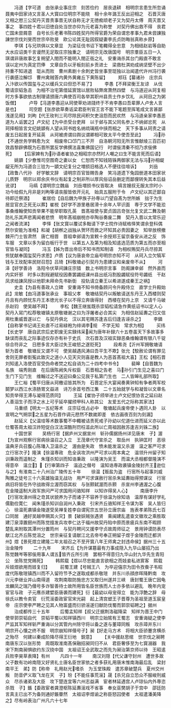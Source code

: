 <!-- { "loadSidebar": true } -->
　　冯道【字可道　由张承业事庄宗　刻苦俭约　居丧退耕　相明宗言患生所忽诵聂夷中田家诗又言圣人大寳曰位明宗不能晓　相十余年潞王反出迎相之　石晋灭唐又相之厯三公契丹灭晋责事晋无状自称无才无徳痴顽老子又为契丹太傅　周灭晋又事之　事四姓十君以旧徳自处当世亦仰为元老喜为称誉　对契丹佛出救不得　丧君亡国未尝屑意　自号长乐老著书陈四姓契丹所得官爵为荣自谓忠孝事九君未尝諌独諌世宗伐刘旻而世宗卒败旻　欧公论其无耻因叙疑妻李氏贞防晦翁真称乡原】
　　李琪【与兄珙俱以文章显　为梁征伐书诏下笔輙得全忠意　为相结赵岩等自助　大水应诏类千言谩然无足取庄宗独重之　请明宗无改唐国号　明宗羣臣五日一入　琪谓非唐故事乞复朔望入閤而不能明入閤正衙之礼　安重诲杀其台门殿直不敢言　误以定州为真定罚俸　文章自负以牙板刻前乡贡进士　梁救杜淇劝成纳坚壁不出少持重不知进退　珽从而败　曹州素剧十余刺史皆坐事至珽独以治闻遣代许州冯行袭行袭感泣解邙　曹州禽贼答内黄外黄雍丘下黄陈留】
　　郑珏【纂诸孙　庄宗兵入汴欲以传国玺与之以缓兵又曰但恐不易了】
　　李愚【不拜梁衡王友谅　从伐蜀请崇韬急击　为相不治宅第借延賔馆以居败毡弊席萧然四壁　与冯道迎从珂复相　时方多事欲依古制理请颁唐六典使百司各举其职州县贡士作乡饮礼　从珂目之为粥饭僧】
　　卢导【冯道李愚迎从珂使草劝进牋终于不肯李愚曰吾辈罪人卢舍人言是也】
　　司空题【张彦欲草奏诋梁君臣判官王言不能下笔题至挥笔成文言甚鄙浅遂见用】刘昫【代王玫判三司尽除民间积欠吏沮怨而民欢然　与冯道亲家李愚恶道为人诟罢之】卢文纪【为中丞受台吏拜　以于邺与其父同名参上不纳邺忿死　从珂择相皆言文纪姚顗有人望从珂书姓名纳琉璃瓶中挟而相之　天下多事从珂责之请废五日起居复开延英　从珂被虏谓曰舆议谓卿相可致太平今使吾至此】
　　冯孙【不通世务学韩愈为文　相废帝口邙门三不开　自洛朝河阳无所言惟献绫三百匹初效昌黎辟佛既为石晋所罢反学佛撰法喜集佛国记行　时谓佞清秦不彻乃求佞佛　死】
　　【后家婢有为孙语者崔协之相昭宗亦然时人嘲之曰生不能言死而后语】
　　姚顗【少憃惟司空图奇之妻以女　仁恕而不知钱陌铢两御家无法与冯孙相龊龊无所为冯道合三铨为一顗文纪复分之増损旧格选人不便往往喧诉】
　　刘岳【政鲁八代孙　好学敏文辞　请明宗百官皆赐告身　笑冯道遗下兔园册道本田家状儿质野　明宗以郑余庆书仪有起复之制非所以厚风俗诏岳删定而鄙俚转失其本后益讹谬】
　　马缟【谓明宗立魏庙　刘岳増损书仪皆取决　缟言嫂叔无服太宗时小功今给假九月非是刘昫等请丧服皆依开元礼　始具五服附于令　卢文纪以其迂鄙自待即迁祭酒】
　　崔居俭【自后魏为甲族子孙専以门望自髙为世所嫉　拙于为生居显官衣乏死无以葬】崔棁【好学不游里巷居滑十余年人罕识面　専于文学不能涖事桑维翰使知贡举果不能举职取孔英　晋髙祖使与窦贞固吕竒张允复文武二舞及朝防礼乐其声悲离闻者悲愤　明年髙祖崩棁亦卒陶谷奏废二舞　契丹入晋以太常乐迎之闻者流涕】
　　李怿【张文寳以覆试多黜请下学士院作诗赋格怿笑谓余登科偶然尔安能为准格】和凝【胡栁之战独从贺环而救之环知其必贵因妻之　知举放榜撤棘开门士皆肃然　唐亡相晋　晋祖幸邺请为宣敕十余授郑王留京备安从进之反　饰车服　文章以多为留白板行于世　以第五人及第为相及知逺选范质为第五而亦至相官皆与凝同】
　　冯玉【姊为晋出帝后不知书而知制语　为相权贿契丹兵尽掠其赀犹献奉国玺契丹求恩】卢质【议为唐哀帝立庙号明宗亦知不可　从珂入立欠犒军钱与王玫配率民财召怨】吕琦【料敬塘必引契丹为患建议和亲废帝不从】
　　河泽【好学善诗　洛阳令伏草间諌庄宗猎　数上书明宗言事　防阁諌幸邺　然外直而内实奸邪　时多以割叚避赋役因奏罢蠲纸课州县出纸冯割股蠲赋役符号蠲纸　干赵凤求给諌凤授以他职未拜命先书新衘　投轨请立秦王以希进遂成秦王之祸】
　　史圭【为县有善政人立碑　安重诲不知书倚备顾问令升殿侍立　直学士升殿始此】龙敏【由冯道事张承业　事祖父孝　敬塘结契丹以叛敏请送东丹王入西楼则契丹且有内顾忧东丹王本徳光长子以不得立奔唐得封　西楼在契丹上京　又请千马破杀赵钧　使吴越不拜】
　　李松【魏王继岌既杀崇韬松请急作黄纸诏书以定人心　契丹入冩门松荐敬塘镇太原敬塘谢之曰为浮屠者必合其尖　为相信赵延夀之归又信用杜重威晋遂以亡　与契丹俱北　汉以其宅赐苏逢吉后归逢吉诬杀之】
　　李鏻【自称掌书记谒王处直不过易緑袍为绯谒李规　不学无知　常求为相】
　　买纬【长史学　唐自武宗后史职废无实録纬采闻为唐年补録六十五卷虽天下多故事多缺误而丧乱之际事迹仅存亦有补于史氏　次石晋及汉祖实録恶桑维翰谓有银八千锭徐合符非之　日厯多言大臣过失王峻怒之遂贬死】
　　段希尧【沂州军拥敬塘请斩为首者　敬塘反又谓不可　使吴越遇风涛曰吾平生不欺】张允【駮赦论谓有罪见舍则无罪者衘寃此致灾之道小人见天灾则喜是教人为恶首髙祖大喜】王松【相石晋刘知逺入洛使百官受伪命者焚之松自诮为二十四考中书令】
　　裴皞【自晋魏为名族　端秀刚直　在后唐陈阙失斥权臣　石晋相之告老　马孙引门生见之喜曰门生门下见门生　维翰过之不送迎曰桑公见我于私第门生也　二人皆皞礼部所取】
　　王仁裕【蜀平归唐从珂檄诏皆其所为　石晋定乐大宴闻奏黄钟知有争者两军校鬬梦以西江水涤肠胃文益进　诗万余首号西江集　二十五始就学与和凝皆以文章名　知贡举得王溥与凝得范质同】
　　王延【崔协子颀举进士卢文纪恨协言之延曰赵人善泅生子而浮之水上可乎延卒擢颀甲科人称其公　友爱五代之际称其家法】
　　马重绩【明太一五纪等术　庄宗征伐占必中　敬塘起兵废帝使卜遇同人卦　以宣明之气朔崇之五星为石晋作调元厯然不数嵗即差　依古画夜百刻为刻漏】
　　赵延义【父温珪等术数事蜀不中輙被诘责死戒子孙幼以佗道仕进而延义亦以此仕蜀答周太祖汉祚短促白汉法深酷刑罚枉滥此所以亡周祖因赦苏逢吉刘铢二族】
　　十国世家
　　吴杨行宻【据庐州又据宣州　斩孙儒据扬州详见唐末　子】渥【为宣州观察行宻病徐温召之入立　王茂章代守宣杀之　取岳州　执钟匡时　恶徐温典牙兵召腹心陈璠入卫温杀之　渥由是失政　愤未能发温又杀渥　温之客严可求立行宻次子】隆演【徐温専政　危全讽攻洪州严可求以周本禽之　温领升州留子知训秉政而遥制之　朱瑾杀知训而知诰秉政　以隆演为吴王　而温大丞相都督隆演不得意卒　温立】【行审第四子　温迫之僣号　温知诰専政袭镇金陵封齐王逊位与之】有淮南二十八州治广陵传五十年
　　徐温【贩盐为盗　行宻所与起事刘威陶雅之徒号三十六英雄独温无战功　用严可求谋赦行宻杀朱延夀始得预谋议　行宻病旧将皆在外守战故得立渥而窃其权　与张颢弑渥而杀颢　杀宣州李通渥之心腹　在金陵遥制大政军旅问严可求国用问骆知祥　以知诈得吴人心】
　　南唐李升【行宻攻濠州得之竒其状貌养为子而诸子不容养于徐温为徐知诰　温厚有谋好学礼儒勤俭寛仁　闻朱瑾杀知训自润州入秉政　引宋齐丘骆知祥王令谋为客　吴人皆归心　徐温死袭镇金陵遂受吴禅复姓李自谓宪宗五世孙立唐宗庙　旌表孝弟陈氏七百口同居　通好吴越申赒其火灾】景【破妖贼张遇贤　乘闽建乱遣查文徽攻之乘胜取建汀泉漳置劒州而陈觉擅发兵攻李仁达于福州故契丹陷中原而景疲兵东南不暇顾　楚乱来附取其潭州分置筠州　与契丹聘问又援李守贞故周师征之　景用钟谟防表尽献江北齐丘陈觉沮之　世宗亲征复请献江北去帝号奉正朔留子煜于金陵而迁都洪州】煜【景死煜立建隆二年太祖召之不至开寳八年王师禽之封违命侯】据州三十五治金陵传
　　二十九年
　　宋齐丘【为升谋簒最有力事成隠入九华山屡招乃出　陈觉魏岑等邪佞用事人谓五皆齐丘所引用　罢相不得意归九华山封九华先生青阳公　坐陈觉党赐死】
　　韩熙载【煜以尽忠能直言欲相之而妓妾私进賔客　熙载斥妓煜欲用而妓复归】
　　前蜀王建【号贼王八　为卒迎僖宗为田令孜飬子韦昭度代陈敬瑄镇西川而不入留符节予之遂取成都杀敬瑄　并东川杀顔彦晖降黔南　攻兴元李继业并山南得道　攻荆南取防施忠方又取归州遂并三峡　唐封蜀王唐亡因龟龙麟凤之瑞乃僣号多诈智善待士故所用皆名臣世族而人士亦多依以避乱　晚年内宠宦官与政　子元噟杀建嬖臣唐袭而建死】衍【最幼以母宠得立　能为浮艶之辞　母徐氏以教令卖官　衍荒滛委政宦官宋光嗣　起上清宫塑王子晋尊为圣祖至道玉宸皇帝　庄宗使李严聘之见其人物富盛而衍骄滛遂归献防伐蜀而郭崇韬聘之】据州
　　治成都传三十五年
　　后蜀孟知祥【叔父迁据荆洛磁降梁　知祥为晋王中门使举郭崇韬自代　崇韬平蜀以知祥镇西川　明宗立始隂有王蜀志　安重诲疑之使李严监其军知祥斩严重诲以分其管内州除守将以备之遂与董璋同叛　攻杀璋并东川　明宗开心懐之终不服　明宗崩知祥僣号子】昶【好走马方术　将相大臣骄蹇贪横杀之殆尽　何建以秦成阶降尽得王衍地　鋭意】
　　【关中援赵思绾　世宗伐之昶聘南唐东汉以张形势　周既取淮南髙保融招昶同归不从　君臣奢侈至为七寳溺器　我宋下荆南昶惧欲约东汉挠中国　太祖诏王全武取之而先为昶治第京师以待　王昭逺兵败李昊草表降】有州
　　凡四十一年
　　南汉刘隠【代父谦守封州　遭世多故父子数有功岭南隠又好贤礼士唐名臣世家依之者多获礼用唐末惟南海最后乱　梁封南平王　弟】防【称帝　礼用赵光嗜杀　为玉堂珠殿　遣苏章破楚兵　夏州交州叛　防音俨义取飞龙在天　子】玢【不能任事荒滛】晟【杀兄自立恐众不服峻刑威众　尽杀诸弟及大臣　攻下楚连宜等六州志益满　宦者林延遇宫人卢琼仙内外専恣杀戮　子】鋹【委政宦者龚澄枢陈延夀滛戏不省事　奉女巫樊胡子于宫中　邵廷防言真主已出不为备则通好鋹瞢然　太祖诏李煜谕之称臣怒囚使者　太祖遣潘美降之】尽有岭表治广州凡六十七年

